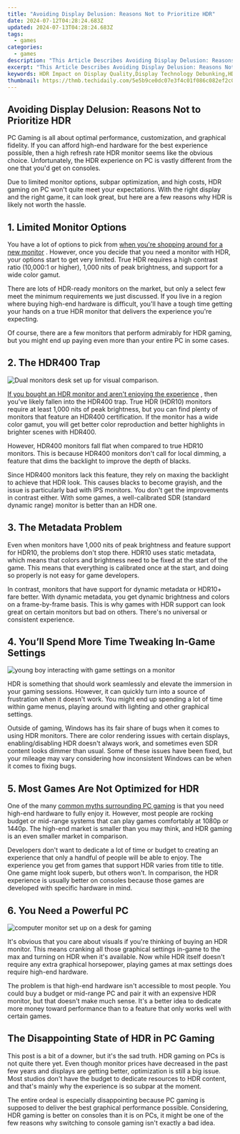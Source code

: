 ```yaml
---
title: "Avoiding Display Delusion: Reasons Not to Prioritize HDR"
date: 2024-07-12T04:28:24.683Z
updated: 2024-07-13T04:28:24.683Z
tags:
  - games
categories:
  - games
description: "This Article Describes Avoiding Display Delusion: Reasons Not to Prioritize HDR"
excerpt: "This Article Describes Avoiding Display Delusion: Reasons Not to Prioritize HDR"
keywords: HDR Impact on Display Quality,Display Technology Debunking,HDR Not Essential for Displays,Display Enhancement Beyond HDR,Myths About Display Tech Innovations,Balancing Displays without Overreliance on HDR,HDR
thumbnail: https://thmb.techidaily.com/5e5b9ce0dc07e3f4c01f086c082ef2c0bbdb4ea2b6b782415a93738cfbe92996.jpg
---
```


## Avoiding Display Delusion: Reasons Not to Prioritize HDR

 PC Gaming is all about optimal performance, customization, and graphical fidelity. If you can afford high-end hardware for the best experience possible, then a high refresh rate HDR monitor seems like the obvious choice. Unfortunately, the HDR experience on PC is vastly different from the one that you'd get on consoles.

 Due to limited monitor options, subpar optimization, and high costs, HDR gaming on PC won't quite meet your expectations. With the right display and the right game, it can look great, but here are a few reasons why HDR is likely not worth the hassle.

## 1\. Limited Monitor Options

 You have a lot of options to pick from [when you're shopping around for a new monitor](https://www.makeuseof.com/gaming-monitor-buying-tips/) . However, once you decide that you need a monitor with HDR, your options start to get very limited. True HDR requires a high contrast ratio (10,000:1 or higher), 1,000 nits of peak brightness, and support for a wide color gamut.

 There are lots of HDR-ready monitors on the market, but only a select few meet the minimum requirements we just discussed. If you live in a region where buying high-end hardware is difficult, you'll have a tough time getting your hands on a true HDR monitor that delivers the experience you're expecting.

 Of course, there are a few monitors that perform admirably for HDR gaming, but you might end up paying even more than your entire PC in some cases.

## 2\. The HDR400 Trap

![Dual monitors desk set up for visual comparison.](https://static1.makeuseofimages.com/wordpress/wp-content/uploads/2023/07/dual-monitors-desk-set-up-for-visual-comparison.jpg)

[If you bought an HDR monitor and aren't enjoying the experience](https://www.makeuseof.com/reasons-not-enjoying-true-hdr/) , then you've likely fallen into the HDR400 trap. True HDR (HDR10) monitors require at least 1,000 nits of peak brightness, but you can find plenty of monitors that feature an HDR400 certification. If the monitor has a wide color gamut, you will get better color reproduction and better highlights in brighter scenes with HDR400.

 However, HDR400 monitors fall flat when compared to true HDR10 monitors. This is because HDR400 monitors don't call for local dimming, a feature that dims the backlight to improve the depth of blacks.

 Since HDR400 monitors lack this feature, they rely on maxing the backlight to achieve that HDR look. This causes blacks to become grayish, and the issue is particularly bad with IPS monitors. You don't get the improvements in contrast either. With some games, a well-calibrated SDR (standard dynamic range) monitor is better than an HDR one.

## 3\. The Metadata Problem

 Even when monitors have 1,000 nits of peak brightness and feature support for HDR10, the problems don't stop there. HDR10 uses static metadata, which means that colors and brightness need to be fixed at the start of the game. This means that everything is calibrated once at the start, and doing so properly is not easy for game developers.

 In contrast, monitors that have support for dynamic metadata or HDR10+ fare better. With dynamic metadata, you get dynamic brightness and colors on a frame-by-frame basis. This is why games with HDR support can look great on certain monitors but bad on others. There's no universal or consistent experience.

## 4\. You’ll Spend More Time Tweaking In-Game Settings

![young boy interacting with game settings on a monitor](https://static1.makeuseofimages.com/wordpress/wp-content/uploads/2023/07/young-boy-doing-game-settings-on-the-monitor.jpg)

 HDR is something that should work seamlessly and elevate the immersion in your gaming sessions. However, it can quickly turn into a source of frustration when it doesn't work. You might end up spending a lot of time within game menus, playing around with lighting and other graphical settings.

 Outside of gaming, Windows has its fair share of bugs when it comes to using HDR monitors. There are color rendering issues with certain displays, enabling/disabling HDR doesn't always work, and sometimes even SDR content looks dimmer than usual. Some of these issues have been fixed, but your mileage may vary considering how inconsistent Windows can be when it comes to fixing bugs.

## 5\. Most Games Are Not Optimized for HDR

 One of the many [common myths surrounding PC gaming](https://www.makeuseof.com/pc-gaming-myths-debunked/) is that you need high-end hardware to fully enjoy it. However, most people are rocking budget or mid-range systems that can play games comfortably at 1080p or 1440p. The high-end market is smaller than you may think, and HDR gaming is an even smaller market in comparison.

 Developers don't want to dedicate a lot of time or budget to creating an experience that only a handful of people will be able to enjoy. The experience you get from games that support HDR varies from title to title. One game might look superb, but others won't. In comparison, the HDR experience is usually better on consoles because those games are developed with specific hardware in mind.

## 6\. You Need a Powerful PC

![computer monitor set up on a desk for gaming](https://static1.makeuseofimages.com/wordpress/wp-content/uploads/2023/07/big-flat-screen-computer-monitor-set-up-on-a-desk-for-gaming.jpg)

 It's obvious that you care about visuals if you're thinking of buying an HDR monitor. This means cranking all those graphical settings in-game to the max and turning on HDR when it's available. Now while HDR itself doesn't require any extra graphical horsepower, playing games at max settings does require high-end hardware.

 The problem is that high-end hardware isn't accessible to most people. You could buy a budget or mid-range PC and pair it with an expensive HDR monitor, but that doesn't make much sense. It's a better idea to dedicate more money toward performance than to a feature that only works well with certain games.

## The Disappointing State of HDR in PC Gaming

 This post is a bit of a downer, but it's the sad truth. HDR gaming on PCs is not quite there yet. Even though monitor prices have decreased in the past few years and displays are getting better, optimization is still a big issue. Most studios don't have the budget to dedicate resources to HDR content, and that's mainly why the experience is so subpar at the moment.

 The entire ordeal is especially disappointing because PC gaming is supposed to deliver the best graphical performance possible. Considering, HDR gaming is better on consoles than it is on PCs, it might be one of the few reasons why switching to console gaming isn't exactly a bad idea.


<ins class="adsbygoogle"
     style="display:block"
     data-ad-format="autorelaxed"
     data-ad-client="ca-pub-7571918770474297"
     data-ad-slot="1223367746"></ins>



<ins class="adsbygoogle"
     style="display:block"
     data-ad-client="ca-pub-7571918770474297"
     data-ad-slot="8358498916"
     data-ad-format="auto"
     data-full-width-responsive="true"></ins>



